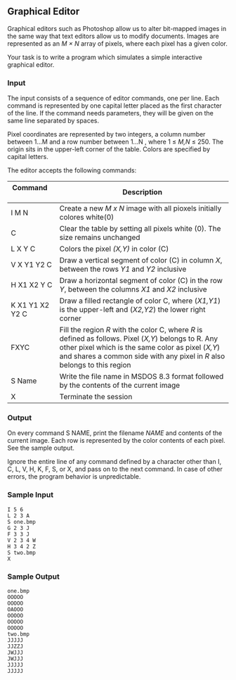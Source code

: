 
## Graphical Editor

Graphical editors such as Photoshop allow us to alter bit-mapped images in the same
way that text editors allow us to modify documents. Images are represented as an *M × N*
array of pixels, where each pixel has a given color.

Your task is to write a program which simulates a simple interactive graphical editor.

### Input
The input consists of a sequence of editor commands, one per line. Each command is
represented by one capital letter placed as the first character of the line. If the command
needs parameters, they will be given on the same line separated by spaces.

Pixel coordinates are represented by two integers, a column number between 1...M
and a row number between 1...N , where 1 ≤ *M,N* ≤ 250. The origin sits in the
upper-left corner of the table. Colors are specified by capital letters.

The editor accepts the following commands:

| Command &nbsp; &nbsp; &nbsp; &nbsp; &nbsp; &nbsp; &nbsp; &nbsp; &nbsp; | Description | 
| -------- | -------- |
| I M N | Create a new *M x N* image with all pioxels initially colores white(0) |
| C | Clear the table by setting all pixels white (0). The size remains unchanged |
| L X Y C | Colors the pixel *(X,Y)* in color (C) |
| V X Y1 Y2 C | Draw a vertical segment of color (C) in column *X*, between the rows *Y1* and *Y2* inclusive |
| H X1 X2 Y C | Draw a horizontal segment of color (C) in the row *Y*, between the columns *X1* and *X2* inclusive |
| K X1 Y1 X2 Y2 C | Draw a filled rectangle of color C, where (*X1,Y1*) is the upper-left and (*X2,Y2*) the lower right corner |
| FXYC | Fill the region *R* with the color C, where *R* is defined as follows. Pixel (*X,Y*) belongs to R. Any other pixel which is the same color as pixel (*X,Y*) and shares a common side with any pixel in *R* also belongs to this region |
| S Name | Write the file name in MSDOS 8.3 format followed by the contents of the current image |
| X | Terminate the session |

### Output
On every command S NAME, print the filename *NAME* and contents of the current
image. Each row is represented by the color contents of each pixel. See the sample
output.

Ignore the entire line of any command defined by a character other than I, C, L,
V, H, K, F, S, or X, and pass on to the next command. In case of other errors, the
program behavior is unpredictable.


### Sample Input
    I 5 6
    L 2 3 A
    S one.bmp
    G 2 3 J
    F 3 3 J
    V 2 3 4 W
    H 3 4 2 Z
    S two.bmp
    X

### Sample Output
    one.bmp
    OOOOO
    OOOOO
    OAOOO
    OOOOO
    OOOOO
    OOOOO
    two.bmp
    JJJJJ
    JJZZJ
    JWJJJ
    JWJJJ
    JJJJJ
    JJJJJ

